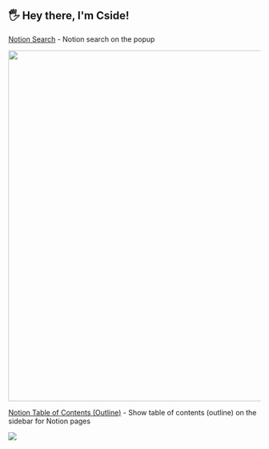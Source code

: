 ## 🖐️ Hey there, I'm Cside!

[Notion Search](https://github.com/Cside/notion-search) - Notion search on the popup

<a href="https://github.com/Cside/notion-search">
  <img src="https://user-images.githubusercontent.com/315510/209901453-03629f48-d7a1-4c4f-aac0-e2b6b8705e26.gif" width="700px" />
</a>

[Notion Table of Contents (Outline)](https://github.com/Cside/notion-table-of-contents) - Show table of contents (outline) on the sidebar for Notion pages

<a href="https://github.com/Cside/notion-table-of-contents"><img src="https://lh3.googleusercontent.com/HtP6RM2dPEvJAkRiiGLpojXjum47Z9f3HEW61SLD-5Fmpgq-aTZjKKSRw2xh-pQtxDeQlE9wT5IDtt7O-WfohIV2mg=w640-h400-e365-rj-sc0x00ffffff" /></a>
